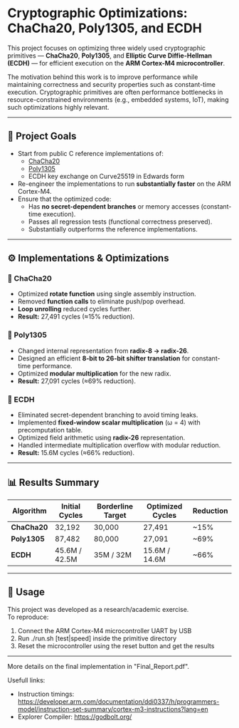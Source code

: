 # Cryptographic Optimizations: ChaCha20, Poly1305, and ECDH

This project focuses on optimizing three widely used cryptographic primitives — **ChaCha20**, **Poly1305**, and **Elliptic Curve Diffie-Hellman (ECDH)** — for efficient execution on the **ARM Cortex-M4 microcontroller**.  

The motivation behind this work is to improve performance while maintaining correctness and security properties such as constant-time execution. Cryptographic primitives are often performance bottlenecks in resource-constrained environments (e.g., embedded systems, IoT), making such optimizations highly relevant.

---

## 📌 Project Goals

- Start from public C reference implementations of:
  - [ChaCha20](https://cr.yp.to/papers.html#chacha)  
  - [Poly1305](https://cr.yp.to/papers.html#poly1305)  
  - ECDH key exchange on Curve25519 in Edwards form
- Re-engineer the implementations to run **substantially faster** on the ARM Cortex-M4.
- Ensure that the optimized code:
  - Has **no secret-dependent branches** or memory accesses (constant-time execution).  
  - Passes all regression tests (functional correctness preserved).  
  - Substantially outperforms the reference implementations.  

---

## ⚙️ Implementations & Optimizations

### 🔹 ChaCha20
- Optimized **rotate function** using single assembly instruction.  
- Removed **function calls** to eliminate push/pop overhead.  
- **Loop unrolling** reduced cycles further.  
- **Result:** 27,491 cycles (≈15% reduction).

### 🔹 Poly1305
- Changed internal representation from **radix-8 → radix-26**.  
- Designed an efficient **8-bit to 26-bit shifter translation** for constant-time performance.  
- Optimized **modular multiplication** for the new radix.  
- **Result:** 27,091 cycles (≈69% reduction).

### 🔹 ECDH
- Eliminated secret-dependent branching to avoid timing leaks.  
- Implemented **fixed-window scalar multiplication** (ω = 4) with precomputation table.  
- Optimized field arithmetic using **radix-26** representation.  
- Handled intermediate multiplication overflow with modular reduction.  
- **Result:** 15.6M cycles (≈66% reduction).

---

## 📊 Results Summary

| Algorithm | Initial Cycles | Borderline Target | Optimized Cycles | Reduction |
|-----------|---------------|-------------------|------------------|-----------|
| **ChaCha20** | 32,192 | 30,000 | 27,491 | ~15% |
| **Poly1305** | 87,482 | 80,000 | 27,091 | ~69% |
| **ECDH** | 45.6M / 42.5M | 35M / 32M | 15.6M / 14.6M | ~66% |

---

## 🔧 Usage
This project was developed as a research/academic exercise.  
To reproduce:
1. Connect the ARM Cortex-M4 microcontroller UART by USB
2. Run ./run.sh [test|speed] inside the primitive directory
3. Reset the microcontroller using the reset button and get the results

---

More details on the final implementation in "Final_Report.pdf".

Usefull links:
- Instruction timings: https://developer.arm.com/documentation/ddi0337/h/programmers-model/instruction-set-summary/cortex-m3-instructions?lang=en
- Explorer Compiler: https://godbolt.org/
